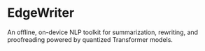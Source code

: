 # EdgeWriter
An offline, on-device NLP toolkit for summarization, rewriting, and proofreading powered by quantized Transformer models.
